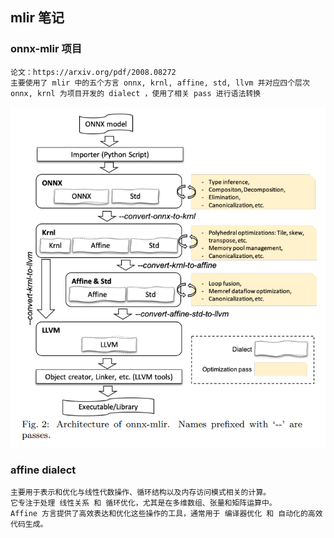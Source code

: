 ## mlir 笔记
### onnx-mlir 项目
    论文：https://arxiv.org/pdf/2008.08272
    主要使用了 mlir 中的五个方言 onnx, krnl, affine, std, llvm 并对应四个层次
    onnx, krnl 为项目开发的 dialect ，使用了相关 pass 进行语法转换
![图片描述](./graph/1.png)

### affine dialect
    主要用于表示和优化与线性代数操作、循环结构以及内存访问模式相关的计算。
    它专注于处理 线性关系 和 循环优化，尤其是在多维数组、张量和矩阵运算中。
    Affine 方言提供了高效表达和优化这些操作的工具，通常用于 编译器优化 和 自动化的高效代码生成。
